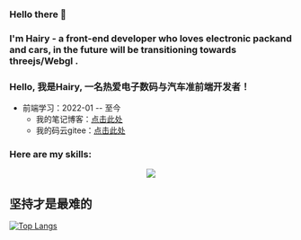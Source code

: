### Hello there 👋
### I'm Hairy - a front-end developer who loves electronic packand and cars, in the future will be transitioning towards threejs/Webgl .

### Hello, 我是Hairy, 一名热爱电子数码与汽车准前端开发者！

- 前端学习：2022-01 -- 至今
  - 我的笔记博客：[点击此处](https://blog.csdn.net/qq_51808659?spm=1000.2115.3001.5343)
  - 我的码云gitee：[点击此处](https://gitee.com/haiyr377)

### Here are my skills:

<p align="center">
  <a href="https://skillicons.dev">
    <img src="https://skillicons.dev/icons?i=js,ts,html,css,vue,webpack,nodejs,sass,md" />
  </a>
</p>

## 坚持才是最难的

[![Top Langs](https://github-readme-stats.vercel.app/api/top-langs/?username=liegeyu&layout=compact&theme=tokyonight)](https://github.com/anuraghazra/github-readme-stats)
